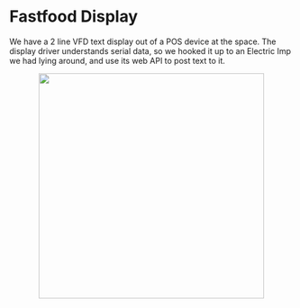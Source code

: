 # Fastfood Display

We have a 2 line VFD text display out of a POS device at the space. The display driver understands serial data, so we hooked it up to an Electric Imp we had lying around, and use its web API to post text to it.

<p align="center">
<img src="http://41.media.tumblr.com/ee0875e2eddeab2c6c9c94caa251dd03/tumblr_o2x3s1QfqV1ts6fymo1_1280.jpg" width="400" align="center"> 
</p>
